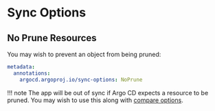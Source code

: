 # Sync Options

## No Prune Resources

You may wish to prevent an object from being pruned:

```yaml
metadata:
  annotations:
    argocd.argoproj.io/sync-options: NoPrune
```

!!! note
    The app will be out of sync if Argo CD expects a resource to be pruned. You may wish to use this along with [compare options](compare-options.md).

